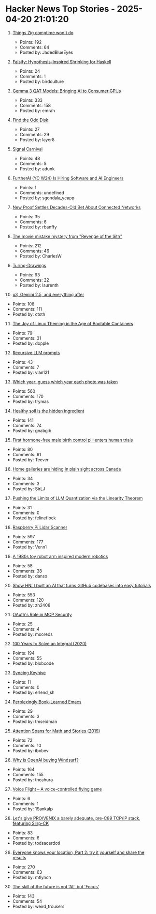 # Hacker News Top Stories - 2025-04-20 21:01:20

1. [Things Zig comptime won't do](https://matklad.github.io/2025/04/19/things-zig-comptime-wont-do.html)
   - Points: 192
   - Comments: 64
   - Posted by: JadedBlueEyes

2. [Falsify: Hypothesis-Inspired Shrinking for Haskell](https://www.well-typed.com/blog/2023/04/falsify/)
   - Points: 24
   - Comments: 1
   - Posted by: birdculture

3. [Gemma 3 QAT Models: Bringing AI to Consumer GPUs](https://developers.googleblog.com/en/gemma-3-quantized-aware-trained-state-of-the-art-ai-to-consumer-gpus/)
   - Points: 333
   - Comments: 158
   - Posted by: emrah

4. [Find the Odd Disk](https://colors2.alessandroroussel.com/)
   - Points: 27
   - Comments: 29
   - Posted by: layer8

5. [Signal Carnival](https://www.quiss.org/signal_carnival/)
   - Points: 48
   - Comments: 5
   - Posted by: adunk

6. [FurtherAI (YC W24) Is Hiring Software and AI Engineers](https://www.ycombinator.com/companies/furtherai/jobs)
   - Points: 1
   - Comments: undefined
   - Posted by: sgondala_ycapp

7. [New Proof Settles Decades-Old Bet About Connected Networks](https://www.quantamagazine.org/new-proof-settles-decades-old-bet-about-connected-networks-20250418/)
   - Points: 35
   - Comments: 6
   - Posted by: rbanffy

8. [The movie mistake mystery from "Revenge of the Sith"](https://fxrant.blogspot.com/2025/04/the-movie-mistake-mystery-from-revenge.html)
   - Points: 212
   - Comments: 46
   - Posted by: CharlesW

9. [Turing-Drawings](https://github.com/maximecb/Turing-Drawings)
   - Points: 63
   - Comments: 22
   - Posted by: laurenth

10. [o3, Gemini 2.5, and everything after](https://www.oneusefulthing.org/p/on-jagged-agi-o3-gemini-25-and-everything)
   - Points: 108
   - Comments: 111
   - Posted by: ctoth

11. [The Joy of Linux Theming in the Age of Bootable Containers](https://blues.win/posts/joy-of-linux-theming/)
   - Points: 79
   - Comments: 31
   - Posted by: dopple

12. [Recursive LLM prompts](https://github.com/andyk/recursive_llm)
   - Points: 43
   - Comments: 7
   - Posted by: vlan121

13. [Which year: guess which year each photo was taken](https://whichyr.com/)
   - Points: 560
   - Comments: 170
   - Posted by: trymas

14. [Healthy soil is the hidden ingredient](https://www.nature.com/articles/d41586-025-01026-x)
   - Points: 141
   - Comments: 74
   - Posted by: gnabgib

15. [First hormone-free male birth control pill enters human trials](https://scitechdaily.com/99-effective-first-hormone-free-male-birth-control-pill-enters-human-trials/)
   - Points: 80
   - Comments: 91
   - Posted by: Teever

16. [Home galleries are hiding in plain sight across Canada](https://www.cbc.ca/arts/home-galleries-are-hiding-in-plain-sight-across-canada-1.7503886)
   - Points: 34
   - Comments: 3
   - Posted by: SirLJ

17. [Pushing the Limits of LLM Quantization via the Linearity Theorem](https://arxiv.org/abs/2411.17525)
   - Points: 31
   - Comments: 0
   - Posted by: felineflock

18. [Raspberry Pi Lidar Scanner](https://github.com/PiLiDAR/PiLiDAR)
   - Points: 597
   - Comments: 177
   - Posted by: Venn1

19. [A 1980s toy robot arm inspired modern robotics](https://www.technologyreview.com/2025/04/17/1114456/toy-armatron-modern-robotics-ai-nostalgia/)
   - Points: 58
   - Comments: 38
   - Posted by: danso

20. [Show HN: I built an AI that turns GitHub codebases into easy tutorials](https://github.com/The-Pocket/Tutorial-Codebase-Knowledge)
   - Points: 553
   - Comments: 120
   - Posted by: zh2408

21. [OAuth's Role in MCP Security](https://defensiblesystems.substack.com/p/oauths-role-in-mcp-security)
   - Points: 25
   - Comments: 4
   - Posted by: mooreds

22. [100 Years to Solve an Integral (2020)](https://liorsinai.github.io/mathematics/2020/08/27/secant-mercator.html)
   - Points: 194
   - Comments: 55
   - Posted by: blobcode

23. [Syncing Keyhive](https://www.inkandswitch.com/keyhive/notebook/05/)
   - Points: 11
   - Comments: 0
   - Posted by: erlend_sh

24. [Perplexingly Book-Learned Emacs](https://lars.ingebrigtsen.no/2025/04/17/perplexingly-book-learned-emacs/)
   - Points: 29
   - Comments: 3
   - Posted by: tmseidman

25. [Attention Spans for Math and Stories (2019)](https://www.jeremykun.com/2019/03/26/attention-spans-for-math-and-stories/)
   - Points: 72
   - Comments: 10
   - Posted by: ibobev

26. [Why is OpenAI buying Windsurf?](https://theahura.substack.com/p/tech-things-openai-buys-windsurf)
   - Points: 164
   - Comments: 155
   - Posted by: theahura

27. [Voice Flight – A voice-controlled flying game](undefined)
   - Points: 6
   - Comments: 1
   - Posted by: 1Sankalp

28. [Let's give PRO/VENIX a barely adequate, pre-C89 TCP/IP stack, featuring Slirp-CK](http://oldvcr.blogspot.com/2025/04/lets-give-provenix-barely-adequate-pre.html)
   - Points: 83
   - Comments: 6
   - Posted by: todsacerdoti

29. [Everyone knows your location, Part 2: try it yourself and share the results](https://timsh.org/everyone-knows-your-location-part-2-try-it-yourself/)
   - Points: 270
   - Comments: 63
   - Posted by: mtlynch

30. [The skill of the future is not 'AI', but 'Focus'](https://www.carette.xyz/posts/focus_will_be_the_skill_of_the_future/)
   - Points: 143
   - Comments: 54
   - Posted by: weird_trousers

